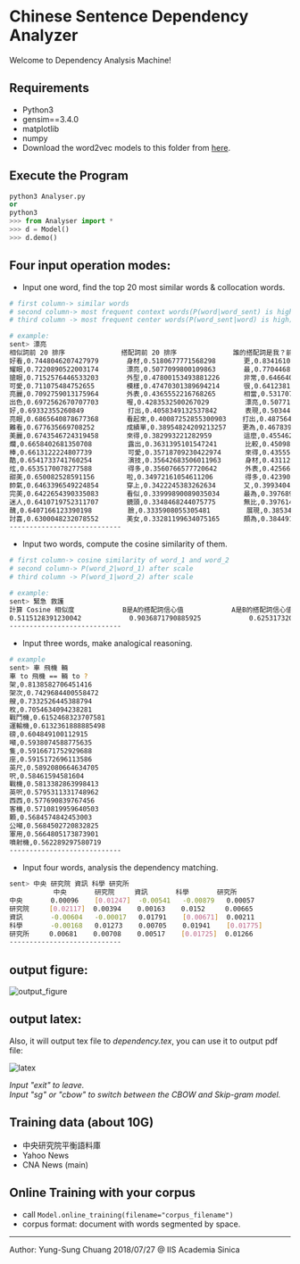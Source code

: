 Chinese Sentence Dependency Analyzer
===
Welcome to Dependency Analysis Machine!


## Requirements

- Python3
- gensim==3.4.0
- matplotlib
- numpy
- Download the word2vec models to this folder from [here](https://goo.gl/MeChvA).

## Execute the Program

```python 
python3 Analyser.py
or
python3
>>> from Analyser import *
>>> d = Model()
>>> d.demo()
```

## Four input operation modes:
* Input one word, find the top 20 most similar words & collocation words.
```bash
# first column-> similar words
# second column-> most frequent context words(P(word|word_sent) is high)
# third column -> most frequent center words(P(word_sent|word) is high)

# example:
sent> 漂亮
相似詞前 20 排序              搭配詞前 20 排序              誰的搭配詞是我？前 20 排序
好看,0.7448046207427979       身材,0.5180677771568298       更,0.8341610431671143
耀眼,0.7220890522003174       漂亮,0.5077099800109863       最,0.7704468816518784
搶眼,0.7152576446533203       外型,0.47800153493881226      非常,0.6466405093669891
可愛,0.711075484752655        模樣,0.47470301389694214      很,0.6412381678819656
亮麗,0.7092759013175964       外表,0.4365552216768265       相當,0.5317070707678795
出色,0.6972562670707703       喔,0.4283532500267029         漂亮,0.5077106133103371
好,0.69332355260849           打出,0.4058349132537842       表現,0.5034487694501877
亮眼,0.6865640878677368       看起來,0.40087252855300903    打出,0.48756420612335205
難看,0.677635669708252        成績單,0.38954824209213257    更為,0.46783987432718277
美麗,0.6743546724319458       來得,0.382993221282959        這麼,0.455462783575058
爛,0.6658402681350708         露出,0.3631395101547241       比較,0.45098163187503815
棒,0.6613122224807739         可愛,0.35718709230422974      來得,0.4355574771761894
酷,0.6541733741760254         演技,0.35642683506011963      身材,0.43112702667713165
炫,0.6535170078277588         得多,0.3560766577720642       外表,0.42566750198602676
甜美,0.650082528591156        啦,0.34972161054611206        得多,0.4239025339484215
帥氣,0.6463396549224854       穿上,0.3422245383262634       又,0.3993404284119606
完美,0.6422654390335083       看似,0.33999890089035034      最為,0.3976890444755554
迷人,0.6410719752311707       鏡頭,0.3348468244075775       無比,0.39761487394571304
醜,0.6407166123390198         臉,0.3335908055305481         展現,0.3853464126586914
討喜,0.6300048232078552       美女,0.33281199634075165      頗為,0.38449157029390335
----------------------------
```

* Input two words, compute the cosine similarity of them.

```bash
# first column-> cosine similarity of word_1 and word_2
# second column-> P(word_2|word_1) after scale
# third column -> P(word_1|word_2) after scale

# example:
sent> 緊急 救護
計算 Cosine 相似度            B是A的搭配詞信心值            A是B的搭配詞信心值
0.5115128391230042            0.9036871790885925            0.625317320227623
----------------------------
```

* Input three words, make analogical reasoning.

```bash
# example
sent> 車 飛機 輛
車 to 飛機 == 輛 to ?
架,0.8138582706451416
架次,0.7429684400558472
艘,0.7332526445388794
枚,0.7054634094238281
戰鬥機,0.6152468323707581
運輸機,0.6132361888885498
磅,0.604849100112915
噸,0.5938074588775635
隻,0.5916671752929688
座,0.5915172696113586
英尺,0.5892080664634705
呎,0.58461594581604
戰機,0.5813382863998413
英呎,0.5795311331748962
西西,0.577690839767456
客機,0.5710819959640503
顆,0.5684574842453003
公噸,0.5684502720832825
軍用,0.5664805173873901
噴射機,0.562289297580719
----------------------------
```
* Input four words, analysis the dependency matching.
```bash
sent> 中央 研究院 資訊 科學 研究所
           中央       研究院     資訊       科學       研究所
中央       0.00096    [0.01247]  -0.00541   -0.00879   0.00057
研究院     [0.02117]  0.00394    0.00163    0.0152     0.00665
資訊       -0.00604   -0.00017   0.01791    [0.00671]  0.00211
科學       -0.00168   0.01273    0.00705    0.01941    [0.01775]
研究所     0.00681    0.00708    0.00517    [0.01725]  0.01266
----------------------------
```

## output figure:  
![output_figure](https://i.imgur.com/Y8xdsmX.jpg)

## output latex: 
Also, it will output tex file to _dependency.tex_, you can use it to output pdf file:  

![latex](https://i.imgur.com/CpUQUQN.png)

_Input "exit" to leave._  
_Input "sg" or "cbow" to switch between the CBOW and Skip-gram model._  

## Training data (about 10G)
- 中央研究院平衡語料庫
- Yahoo News
- CNA News (main)

## Online Training with your corpus
- call `Model.online_training(filename="corpus_filename")`
- corpus format: document with words segmented by space.

*************************************************************************
Author: Yung-Sung Chuang 2018/07/27 @ IIS  Academia Sinica           
